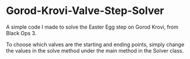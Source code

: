 # Gorod-Krovi-Valve-Step-Solver
A simple code I made to solve the Easter Egg step on Gorod Krovi, from Black Ops 3.

To choose which valves are the starting and ending points, simply change the values in the solve method under the main method in the Solver class.
